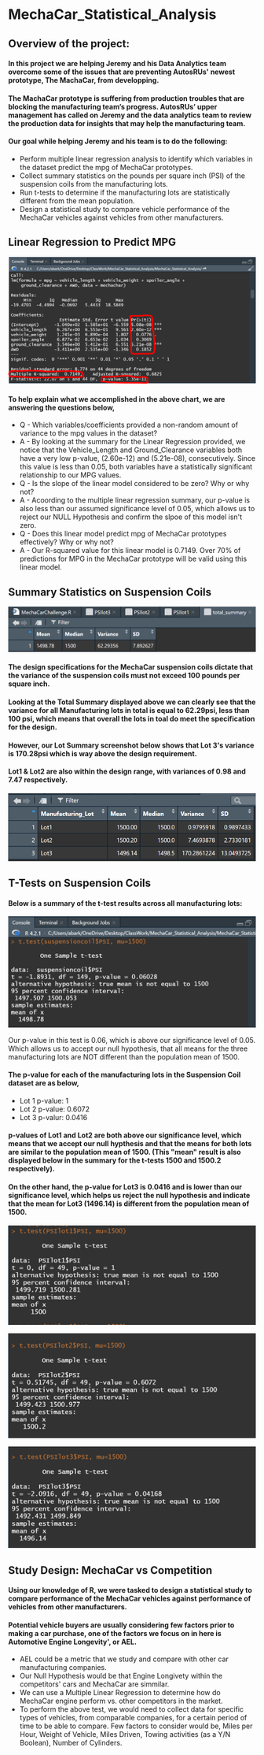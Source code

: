 # MechaCar_Statistical_Analysis

## Overview of the project:

#### In this project we are helping Jeremy and his Data Analytics team overcome some of the issues that are preventing AutosRUs' newest prototype, The MachaCar, from developping.
#### The MachaCar prototype is suffering from production troubles that are blocking the manufacturing team’s progress. AutosRUs’ upper management has called on Jeremy and the data analytics team to review the production data for insights that may help the manufacturing team.

#### Our goal while helping Jeremy and his team is to do the following:
* Perform multiple linear regression analysis to identify which variables in the dataset predict the mpg of MechaCar prototypes.
* Collect summary statistics on the pounds per square inch (PSI) of the suspension coils from the manufacturing lots.
* Run t-tests to determine if the manufacturing lots are statistically different from the mean population.
* Design a statistical study to compare vehicle performance of the MechaCar vehicles against vehicles from other manufacturers.

## Linear Regression to Predict MPG

![](Images/del1.png)

#### To help explain what we accomplished in the above chart, we are answering the questions below,
* Q - Which variables/coefficients provided a non-random amount of variance to the mpg values in the dataset?
* A - By looking at the summary for the Linear Regression provided, we notice that the Vehicle_Length and Ground_Clearance variables both have a very low p-value, (2.60e-12) and (5.21e-08), consecutively. Since this value is less than 0.05, both variables have a statistically significant relationship to our MPG values.
* Q - Is the slope of the linear model considered to be zero? Why or why not?
* A - Acoording to the multiple linear regression summary, our p-value is also less than our assumed significance level of 0.05, which allows us to reject our NULL Hypothesis and confirm the slpoe of this model isn't zero.
* Q - Does this linear model predict mpg of MechaCar prototypes effectively? Why or why not?
* A - Our R-squared value for this linear model is 0.7149. Over 70% of predictions for MPG in the MechaCar prototype will be valid using this linear model.


## Summary Statistics on Suspension Coils

![](Images/totalsummary.png)

#### The design specifications for the MechaCar suspension coils dictate that the variance of the suspension coils must not exceed 100 pounds per square inch. 
#### Looking at the Total Summary displayed above we can clearly see that the variance for all Manufacturing lots in total is equal to 62.29psi, less than 100 psi, which means that overall the lots in toal do meet the specification for the design.

#### However, our Lot Summary screenshot below shows that Lot 3's variance is 170.28psi which is way above the design requirement.
#### Lot1 & Lot2 are also within the design range, with variances of 0.98 and 7.47 respectively.

![](Images/lotsummary.png)


## T-Tests on Suspension Coils

#### Below is a summary of the t-test results across all manufacturing lots:

![](Images/ttestall.png)

Our p-value in this test is 0.06, which is above our significance level of 0.05. Which allows us to accept our null hypothesis, that all means for the three manufacturing lots are NOT different than the population mean of 1500.

#### The p-value for each of the manufacturing lots in the Suspension Coil dataset are as below,

* Lot 1 p-value: 1
* Lot 2 p-value: 0.6072
* Lot 3 p-valur: 0.0416

#### p-values of Lot1 and Lot2 are both above our significance level, which means that we accept our null hypthesis and that the means for both lots are similar to the population mean of 1500. (This "mean" result is also displayed below in the summary for the t-tests 1500 and 1500.2 respectively).
#### On the other hand, the p-value for Lot3 is 0.0416 and is lower than our significance level, which helps us reject the null hypothesis and indicate that the mean for Lot3 (1496.14) is different from the population mean of 1500.


![](Images/ttestlot1.png)

![](Images/ttestlot2.PNG)

![](Images/ttestlot3.PNG)

## Study Design: MechaCar vs Competition

#### Using our knowledge of R, we were tasked to design a statistical study to compare performance of the MechaCar vehicles against performance of vehicles from other manufacturers.
#### Potential vehicle buyers are usually considering few factors prior to making a car purchase, one of the factors we focus on in here is Automotive Engine Longevity', or AEL.
* AEL could be a metric that we study and compare with other car manufacturing companies.
* Our Null Hypothesis would be that Engine Longivety within the competitors' cars and MechaCar are simmilar.
* We can use a Multiple Linear Regression to determine how do MechaCar engine perform vs. other competitors in the market.
* To perform the above test, we would need to collect data for specific types of vehicles, from comparable companies, for a certain period of time to be able to compare. Few factors to consider would be, Miles per Hour, Weight of Vehicle, Miles Driven, Towing activities (as a Y/N Boolean), Number of Cylinders. 

